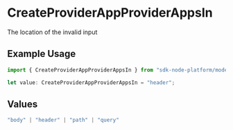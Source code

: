 # CreateProviderAppProviderAppsIn

The location of the invalid input

## Example Usage

```typescript
import { CreateProviderAppProviderAppsIn } from "sdk-node-platform/models/errors";

let value: CreateProviderAppProviderAppsIn = "header";
```

## Values

```typescript
"body" | "header" | "path" | "query"
```